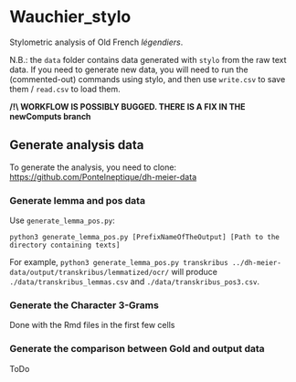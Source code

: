 # Wauchier_stylo


Stylometric analysis of Old French _légendiers_.

N.B.: the `data` folder contains data generated with `stylo` from the raw text data.
If you need to generate new data, you will need to run the (commented-out) commands using stylo, 
and then use `write.csv` to save them / `read.csv` to load them.


**/!\ WORKFLOW IS POSSIBLY BUGGED. THERE IS A FIX IN THE newComputs branch**


## Generate analysis data

To generate the analysis, you need to clone: https://github.com/PonteIneptique/dh-meier-data

### Generate lemma and pos data

Use `generate_lemma_pos.py`:

```shell
python3 generate_lemma_pos.py [PrefixNameOfTheOutput] [Path to the directory containing texts]
```

For example, `python3 generate_lemma_pos.py transkribus ../dh-meier-data/output/transkribus/lemmatized/ocr/` will produce 
`./data/transkribus_lemmas.csv` and `./data/transkribus_pos3.csv`.

### Generate the Character 3-Grams 

Done with the Rmd files in the first few cells

### Generate the comparison between Gold and output data

ToDo
